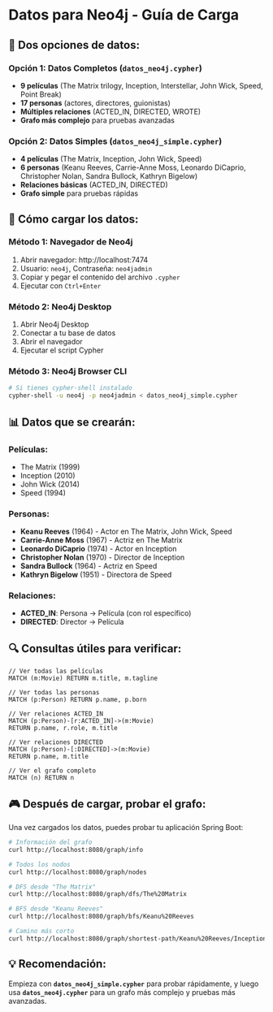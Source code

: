 # Datos para Neo4j - Guía de Carga

## 🎯 **Dos opciones de datos:**

### **Opción 1: Datos Completos** (`datos_neo4j.cypher`)
- **9 películas** (The Matrix trilogy, Inception, Interstellar, John Wick, Speed, Point Break)
- **17 personas** (actores, directores, guionistas)
- **Múltiples relaciones** (ACTED_IN, DIRECTED, WROTE)
- **Grafo más complejo** para pruebas avanzadas

### **Opción 2: Datos Simples** (`datos_neo4j_simple.cypher`)
- **4 películas** (The Matrix, Inception, John Wick, Speed)
- **6 personas** (Keanu Reeves, Carrie-Anne Moss, Leonardo DiCaprio, Christopher Nolan, Sandra Bullock, Kathryn Bigelow)
- **Relaciones básicas** (ACTED_IN, DIRECTED)
- **Grafo simple** para pruebas rápidas

## 🚀 **Cómo cargar los datos:**

### **Método 1: Navegador de Neo4j**
1. Abrir navegador: http://localhost:7474
2. Usuario: `neo4j`, Contraseña: `neo4jadmin`
3. Copiar y pegar el contenido del archivo `.cypher`
4. Ejecutar con `Ctrl+Enter`

### **Método 2: Neo4j Desktop**
1. Abrir Neo4j Desktop
2. Conectar a tu base de datos
3. Abrir el navegador
4. Ejecutar el script Cypher

### **Método 3: Neo4j Browser CLI**
```bash
# Si tienes cypher-shell instalado
cypher-shell -u neo4j -p neo4jadmin < datos_neo4j_simple.cypher
```

## 📊 **Datos que se crearán:**

### **Películas:**
- The Matrix (1999)
- Inception (2010)
- John Wick (2014)
- Speed (1994)

### **Personas:**
- **Keanu Reeves** (1964) - Actor en The Matrix, John Wick, Speed
- **Carrie-Anne Moss** (1967) - Actriz en The Matrix
- **Leonardo DiCaprio** (1974) - Actor en Inception
- **Christopher Nolan** (1970) - Director de Inception
- **Sandra Bullock** (1964) - Actriz en Speed
- **Kathryn Bigelow** (1951) - Directora de Speed

### **Relaciones:**
- **ACTED_IN**: Persona → Película (con rol específico)
- **DIRECTED**: Director → Película

## 🔍 **Consultas útiles para verificar:**

```cypher
// Ver todas las películas
MATCH (m:Movie) RETURN m.title, m.tagline

// Ver todas las personas
MATCH (p:Person) RETURN p.name, p.born

// Ver relaciones ACTED_IN
MATCH (p:Person)-[r:ACTED_IN]->(m:Movie) 
RETURN p.name, r.role, m.title

// Ver relaciones DIRECTED
MATCH (p:Person)-[:DIRECTED]->(m:Movie) 
RETURN p.name, m.title

// Ver el grafo completo
MATCH (n) RETURN n
```

## 🎮 **Después de cargar, probar el grafo:**

Una vez cargados los datos, puedes probar tu aplicación Spring Boot:

```bash
# Información del grafo
curl http://localhost:8080/graph/info

# Todos los nodos
curl http://localhost:8080/graph/nodes

# DFS desde "The Matrix"
curl http://localhost:8080/graph/dfs/The%20Matrix

# BFS desde "Keanu Reeves"
curl http://localhost:8080/graph/bfs/Keanu%20Reeves

# Camino más corto
curl http://localhost:8080/graph/shortest-path/Keanu%20Reeves/Inception
```

## 💡 **Recomendación:**

Empieza con **`datos_neo4j_simple.cypher`** para probar rápidamente, y luego usa **`datos_neo4j.cypher`** para un grafo más complejo y pruebas más avanzadas.
